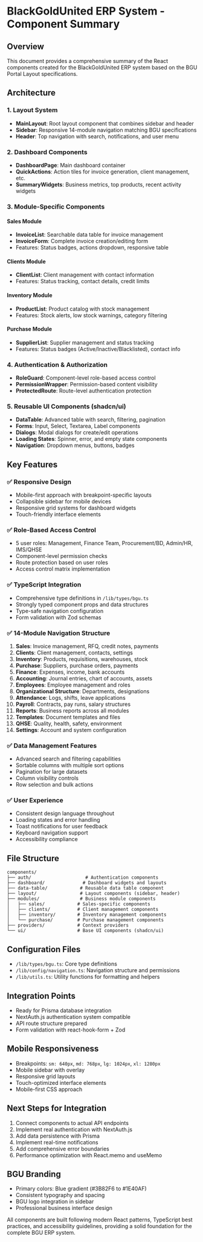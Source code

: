 # BlackGoldUnited ERP System - Component Summary

## Overview
This document provides a comprehensive summary of the React components created for the BlackGoldUnited ERP system based on the BGU Portal Layout specifications.

## Architecture

### 1. Layout System
- **MainLayout**: Root layout component that combines sidebar and header
- **Sidebar**: Responsive 14-module navigation matching BGU specifications
- **Header**: Top navigation with search, notifications, and user menu

### 2. Dashboard Components
- **DashboardPage**: Main dashboard container
- **QuickActions**: Action tiles for invoice generation, client management, etc.
- **SummaryWidgets**: Business metrics, top products, recent activity widgets

### 3. Module-Specific Components

#### Sales Module
- **InvoiceList**: Searchable data table for invoice management
- **InvoiceForm**: Complete invoice creation/editing form
- Features: Status badges, actions dropdown, responsive table

#### Clients Module  
- **ClientList**: Client management with contact information
- Features: Status tracking, contact details, credit limits

#### Inventory Module
- **ProductList**: Product catalog with stock management
- Features: Stock alerts, low stock warnings, category filtering

#### Purchase Module
- **SupplierList**: Supplier management and status tracking
- Features: Status badges (Active/Inactive/Blacklisted), contact info

### 4. Authentication & Authorization
- **RoleGuard**: Component-level role-based access control
- **PermissionWrapper**: Permission-based content visibility
- **ProtectedRoute**: Route-level authentication protection

### 5. Reusable UI Components (shadcn/ui)
- **DataTable**: Advanced table with search, filtering, pagination
- **Forms**: Input, Select, Textarea, Label components
- **Dialogs**: Modal dialogs for create/edit operations
- **Loading States**: Spinner, error, and empty state components
- **Navigation**: Dropdown menus, buttons, badges

## Key Features

### ✅ Responsive Design
- Mobile-first approach with breakpoint-specific layouts
- Collapsible sidebar for mobile devices
- Responsive grid systems for dashboard widgets
- Touch-friendly interface elements

### ✅ Role-Based Access Control
- 5 user roles: Management, Finance Team, Procurement/BD, Admin/HR, IMS/QHSE
- Component-level permission checks
- Route protection based on user roles
- Access control matrix implementation

### ✅ TypeScript Integration
- Comprehensive type definitions in `/lib/types/bgu.ts`
- Strongly typed component props and data structures
- Type-safe navigation configuration
- Form validation with Zod schemas

### ✅ 14-Module Navigation Structure
1. **Sales**: Invoice management, RFQ, credit notes, payments
2. **Clients**: Client management, contacts, settings
3. **Inventory**: Products, requisitions, warehouses, stock
4. **Purchase**: Suppliers, purchase orders, payments
5. **Finance**: Expenses, income, bank accounts
6. **Accounting**: Journal entries, chart of accounts, assets
7. **Employees**: Employee management and roles
8. **Organizational Structure**: Departments, designations
9. **Attendance**: Logs, shifts, leave applications
10. **Payroll**: Contracts, pay runs, salary structures
11. **Reports**: Business reports across all modules
12. **Templates**: Document templates and files
13. **QHSE**: Quality, health, safety, environment
14. **Settings**: Account and system configuration

### ✅ Data Management Features
- Advanced search and filtering capabilities
- Sortable columns with multiple sort options
- Pagination for large datasets
- Column visibility controls
- Row selection and bulk actions

### ✅ User Experience
- Consistent design language throughout
- Loading states and error handling
- Toast notifications for user feedback
- Keyboard navigation support
- Accessibility compliance

## File Structure
```
components/
├── auth/                    # Authentication components
├── dashboard/              # Dashboard widgets and layouts
├── data-table/            # Reusable data table component
├── layout/                # Layout components (sidebar, header)
├── modules/               # Business module components
│   ├── sales/            # Sales-specific components
│   ├── clients/          # Client management components
│   ├── inventory/        # Inventory management components
│   └── purchase/         # Purchase management components
├── providers/            # Context providers
└── ui/                   # Base UI components (shadcn/ui)
```

## Configuration Files
- `/lib/types/bgu.ts`: Core type definitions
- `/lib/config/navigation.ts`: Navigation structure and permissions
- `/lib/utils.ts`: Utility functions for formatting and helpers

## Integration Points
- Ready for Prisma database integration
- NextAuth.js authentication system compatible
- API route structure prepared
- Form validation with react-hook-form + Zod

## Mobile Responsiveness
- Breakpoints: `sm: 640px`, `md: 768px`, `lg: 1024px`, `xl: 1280px`
- Mobile sidebar with overlay
- Responsive grid layouts
- Touch-optimized interface elements
- Mobile-first CSS approach

## Next Steps for Integration
1. Connect components to actual API endpoints
2. Implement real authentication with NextAuth.js
3. Add data persistence with Prisma
4. Implement real-time notifications
5. Add comprehensive error boundaries
6. Performance optimization with React.memo and useMemo

## BGU Branding
- Primary colors: Blue gradient (#3B82F6 to #1E40AF)
- Consistent typography and spacing
- BGU logo integration in sidebar
- Professional business interface design

All components are built following modern React patterns, TypeScript best practices, and accessibility guidelines, providing a solid foundation for the complete BGU ERP system.
